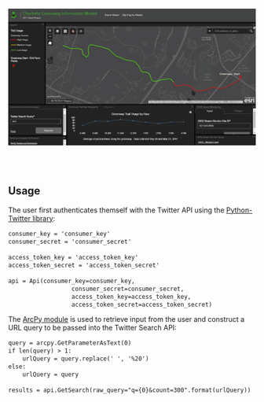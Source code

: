 <img style="align:center" src="twitter_sentiment.gif"></img>


<br><br>
## Usage
The user first authenticates themself with the Twitter API using the <a href="https://github.com/bear/python-twitter">Python-Twitter library</a>:

```
consumer_key = 'consumer_key'
consumer_secret = 'consumer_secret'

access_token_key = 'access_token_key'
access_token_secret = 'access_token_secret'

api = Api(consumer_key=consumer_key,
                  consumer_secret=consumer_secret,
                  access_token_key=access_token_key,
                  access_token_secret=access_token_secret)
```

The <a href="https://github.com/Esri/developer-support/tree/master/python/arcpy-python">ArcPy module</a> is used to retrieve input from the user and construct a URL query to be passed into the Twitter Search API:

```
query = arcpy.GetParameterAsText(0)
if len(query) > 1:
    urlQuery = query.replace(' ', '%20')
else:
    urlQuery = query

results = api.GetSearch(raw_query="q={0}&count=300".format(urlQuery))
```
